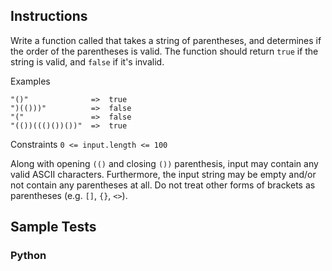 ## Instructions

Write a function called that takes a string of parentheses, and determines if the order of the parentheses is valid. The function should return `true` if the string is valid, and `false` if it's invalid.

Examples
~~~
"()"              =>  true
")(()))"          =>  false
"("               =>  false
"(())((()())())"  =>  true
~~~

Constraints
`0 <= input.length <= 100`

Along with opening `(()` and closing `())` parenthesis, input may contain any valid ASCII characters. Furthermore, the input string may be empty and/or not contain any parentheses at all. Do not treat other forms of brackets as parentheses (e.g. `[]`, `{}`, `<>`).

## Sample Tests

### Python

~~~ py
~~~